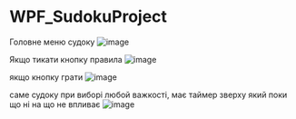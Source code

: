 # WPF_SudokuProject
Головне меню судоку
![image](https://github.com/Fazan4ik/WPF_SudokuProject/assets/91279825/55d240ef-4956-4ee4-bd7b-09c6474494ba)

Якщо тикати кнопку правила 
![image](https://github.com/Fazan4ik/WPF_SudokuProject/assets/91279825/3a792058-34a2-4e9b-bfd6-368ab2a105d1)

якщо кнопку грати
![image](https://github.com/Fazan4ik/WPF_SudokuProject/assets/91279825/81515f36-31c8-4936-b3d1-61a84c810955)

саме судоку при виборі любой важкості, має таймер зверху який поки що ні на що не впливає
![image](https://github.com/Fazan4ik/WPF_SudokuProject/assets/91279825/0cf0fb6c-781f-4ff0-a3e7-6bbae5bc4fbe)
